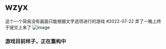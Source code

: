 # wzyx
这个一个简易没有画面只能根据文字选项进行的游戏
#2022-07-22 弄了一晚上终于提交上来了
![image](https://user-images.githubusercontent.com/78078804/180452335-c210d6a2-3db3-42a9-b829-402bf4a056dc.png)
### 游戏目前样子，正在重构中
